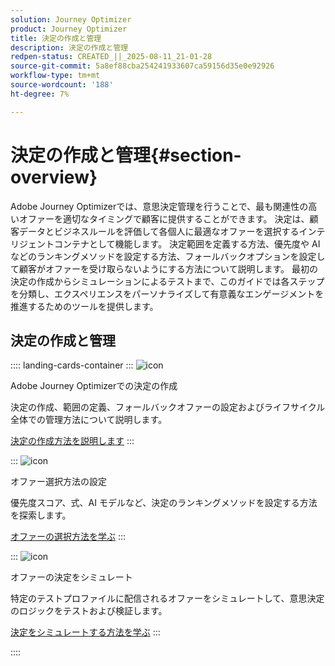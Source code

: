 ```yaml
---
solution: Journey Optimizer
product: Journey Optimizer
title: 決定の作成と管理
description: 決定の作成と管理
redpen-status: CREATED_||_2025-08-11_21-01-28
source-git-commit: 5a8ef88cba254241933607ca59156d35e0e92926
workflow-type: tm+mt
source-wordcount: '188'
ht-degree: 7%

---
```



# 決定の作成と管理{#section-overview}

Adobe Journey Optimizerでは、意思決定管理を行うことで、最も関連性の高いオファーを適切なタイミングで顧客に提供することができます。 決定は、顧客データとビジネスルールを評価して各個人に最適なオファーを選択するインテリジェントコンテナとして機能します。 決定範囲を定義する方法、優先度や AI などのランキングメソッドを設定する方法、フォールバックオプションを設定して顧客がオファーを受け取らないようにする方法について説明します。 最初の決定の作成からシミュレーションによるテストまで、このガイドでは各ステップを分類し、エクスペリエンスをパーソナライズして有意義なエンゲージメントを推進するためのツールを提供します。

## 決定の作成と管理

:::: landing-cards-container
:::
![icon](https://cdn.experienceleague.adobe.com/icons/circle-play.svg)

Adobe Journey Optimizerでの決定の作成

決定の作成、範囲の定義、フォールバックオファーの設定およびライフサイクル全体での管理方法について説明します。

[決定の作成方法を説明します](../using/offers/offer-activities/create-offer-activities.md)
:::

:::
![icon](https://cdn.experienceleague.adobe.com/icons/gear.svg)

オファー選択方法の設定

優先度スコア、式、AI モデルなど、決定のランキングメソッドを設定する方法を探索します。

[オファーの選択方法を学ぶ](../using/offers/offer-activities/configure-offer-selection.md)
:::

:::
![icon](https://cdn.experienceleague.adobe.com/icons/code-branch.svg)

オファーの決定をシミュレート

特定のテストプロファイルに配信されるオファーをシミュレートして、意思決定のロジックをテストおよび検証します。

[決定をシミュレートする方法を学ぶ](../using/offers/offer-activities/simulation.md)
:::

::::
